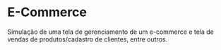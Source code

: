 # E-Commerce
 Simulação de uma tela de gerenciamento de um e-commerce e tela de vendas de produtos/cadastro de clientes, entre outros.
